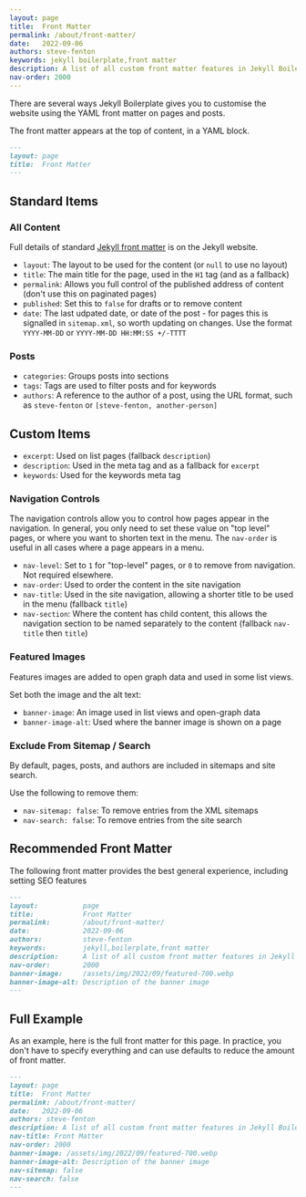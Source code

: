 ```yaml
---
layout: page
title:  Front Matter
permalink: /about/front-matter/
date:   2022-09-06
authors: steve-fenton
keywords: jekyll boilerplate,front matter
description: A list of all custom front matter features in Jekyll Boilerplate.
nav-order: 2000
---
```


There are several ways Jekyll Boilerplate gives you to customise the website using the YAML front matter on pages and posts.

The front matter appears at the top of content, in a YAML block.

```markdown
---
layout: page
title:  Front Matter
---
```

## Standard Items

### All Content

Full details of standard [Jekyll front matter](https://jekyllrb.com/docs/front-matter/) is on the Jekyll website.

- `layout`: The layout to be used for the content (or `null` to use no layout)
- `title`: The main title for the page, used in the `H1` tag (and as a fallback)
- `permalink`: Allows you full control of the published address of content (don't use this on paginated pages)
- `published`: Set this to `false` for drafts or to remove content
- `date`: The last udpated date, or date of the post - for pages this is signalled in `sitemap.xml`, so worth updating on changes. Use the format `YYYY-MM-DD` or `YYYY-MM-DD HH:MM:SS +/-TTTT`

### Posts

- `categories`: Groups posts into sections
- `tags`: Tags are used to filter posts and for keywords
- `authors`: A reference to the author of a post, using the URL format, such as `steve-fenton` or `[steve-fenton, another-person]`

## Custom Items

- `excerpt`: Used on list pages (fallback `description`)
- `description`: Used in the meta tag and as a fallback for `excerpt`
- `keywords`: Used for the keywords meta tag

### Navigation Controls

The navigation controls allow you to control how pages appear in the navigation. In general, you only need to set these value on "top level" pages, or where you want to shorten text in the menu. The `nav-order` is useful in all cases where a page appears in a menu.

- `nav-level`: Set to `1` for "top-level" pages, or `0` to remove from navigation. Not required elsewhere.
- `nav-order`: Used to order the content in the site navigation
- `nav-title`: Used in the site navigation, allowing a shorter title to be used in the menu (fallback `title`)
- `nav-section`: Where the content has child content, this allows the navigation section to be named separately to the content (fallback `nav-title` then `title`)

### Featured Images

Features images are added to open graph data and used in some list views.

Set both the image and the alt text:

- `banner-image`: An image used in list views and open-graph data
- `banner-image-alt`: Used where the banner image is shown on a page

### Exclude From Sitemap / Search

By default, pages, posts, and authors are included in sitemaps and site search.

Use the following to remove them:

- `nav-sitemap: false`: To remove entries from the XML sitemaps
- `nav-search: false`: To remove entries from the site search


## Recommended Front Matter

The following front matter provides the best general experience, including setting SEO features


```markdown
---
layout:           page
title:            Front Matter
permalink:        /about/front-matter/
date:             2022-09-06
authors:          steve-fenton
keywords:         jekyll,boilerplate,front matter
description:      A list of all custom front matter features in Jekyll Boilerplate.
nav-order:        2000
banner-image:     /assets/img/2022/09/featured-700.webp
banner-image-alt: Description of the banner image
---
```

## Full Example

As an example, here is the full front matter for this page. In practice, you don't have to specify everything and can use defaults to reduce the amount of front matter.

```markdown
---
layout: page
title:  Front Matter
permalink: /about/front-matter/
date:   2022-09-06
authors: steve-fenton
description: A list of all custom front matter features in Jekyll Boilerplate.
nav-title: Front Matter
nav-order: 2000
banner-image: /assets/img/2022/09/featured-700.webp
banner-image-alt: Description of the banner image
nav-sitemap: false
nav-search: false
---
```
